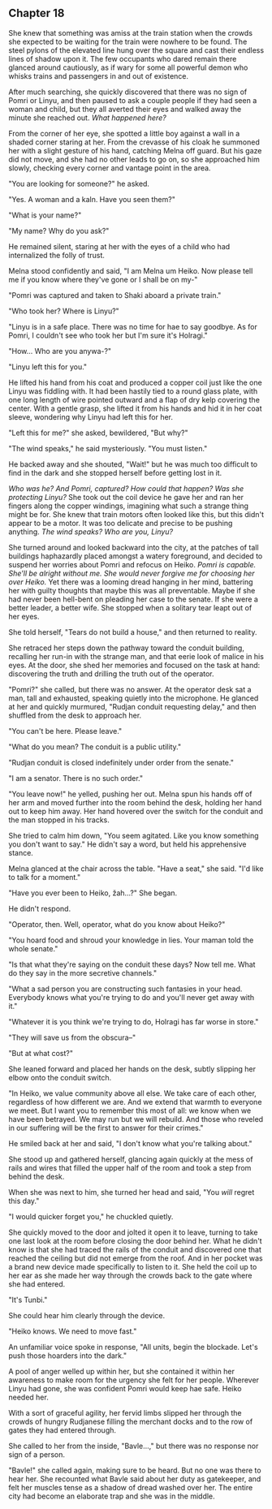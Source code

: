 ## Chapter 18

She knew that something was amiss at the train station when the crowds she expected to be waiting for the train were nowhere to be found. The steel pylons of the elevated line hung over the square and cast their endless lines of shadow upon it. The few occupants who dared remain there glanced around cautiously, as if wary for some all powerful demon who whisks trains and passengers in and out of existence.

After much searching, she quickly discovered that there was no sign of Pomri or Linyu, and then paused to ask a couple people if they had seen a woman and child, but they all averted their eyes and walked away the minute she reached out. *What happened here?*

From the corner of her eye, she spotted a little boy against a wall in a shaded corner staring at her. From the crevasse of his cloak he summoned her with a slight gesture of his hand, catching Melna off guard. But his gaze did not move, and she had no other leads to go on, so she approached him slowly, checking every corner and vantage point in the area.

"You are looking for someone?" he asked.

"Yes. A woman and a kaln. Have you seen them?"

"What is your name?"

"My name? Why do you ask?"

He remained silent, staring at her with the eyes of a child who had internalized the folly of trust. 

Melna stood confidently and said, "I am Melna um Heiko. Now please tell me if you know where they've gone or I shall be on my-"

"Pomri was captured and taken to Shaki aboard a private train."

"Who took her? Where is Linyu?"

"Linyu is in a safe place. There was no time for hae to say goodbye. As for Pomri, I couldn't see who took her but I'm sure it's Holragi."

"How... Who are you anywa-?"

"Linyu left this for you."

He lifted his hand from his coat and produced a copper coil just like the one Linyu was fiddling with. It had been hastily tied to a round glass plate, with one long length of wire pointed outward and a flap of dry kelp covering the center. With a gentle grasp, she lifted it from his hands and hid it in her coat sleeve, wondering why Linyu had left this for her.

"Left this for me?" she asked, bewildered, "But why?"

"The wind speaks," he said mysteriously. "You must listen."

He backed away and she shouted, "Wait!" but he was much too difficult to find in the dark and she stopped herself before getting lost in it. 

*Who was he? And Pomri, captured? How could that happen? Was she protecting Linyu?* She took out the coil device he gave her and ran her fingers along the copper windings, imagining what such a strange thing might be for. She knew that train motors often looked like this, but this didn't appear to be a motor. It was too delicate and precise to be pushing anything. *The wind speaks? Who are you, Linyu?*

She turned around and looked backward into the city, at the patches of tall buildings haphazardly placed amongst a watery foreground, and decided to suspend her worries about Pomri and refocus on Heiko. *Pomri is capable. She'll be alright without me. She would never forgive me for choosing her over Heiko.* Yet there was a looming dread hanging in her mind, battering her with guilty thoughts that maybe this was all preventable. Maybe if she had never been hell-bent on pleading her case to the senate. If she were a better leader, a better wife. She stopped when a solitary tear leapt out of her eyes.

She told herself, "Tears do not build a house," and then returned to reality.

She retraced her steps down the pathway toward the conduit building, recalling her run-in with the strange man, and that eerie look of malice in his eyes. At the door, she shed her memories and focused on the task at hand: discovering the truth and drilling the truth out of the operator.

"Pomri?" she called, but there was no answer. At the operator desk sat a man, tall and exhausted, speaking quietly into the microphone. He glanced at her and quickly murmured, "Rudjan conduit requesting delay," and then shuffled from the desk to approach her.

"You can't be here. Please leave."

"What do you mean? The conduit is a public utility."

"Rudjan conduit is closed indefinitely under order from the senate."

"I am a senator. There is no such order."

"You leave now!" he yelled, pushing her out. Melna spun his hands off of her arm and moved further into the room behind the desk, holding her hand out to keep him away. Her hand hovered over the switch for the conduit and the man stopped in his tracks. 

She tried to calm him down, "You seem agitated. Like you know something you don't want to say." He didn't say a word, but held his apprehensive stance.

Melna glanced at the chair across the table. "Have a seat," she said. "I'd like to talk for a moment."

"Have you ever been to Heiko, žah...?" She began.

He didn't respond.

"Operator, then. Well, operator, what do you know about Heiko?"

"You hoard food and shroud your knowledge in lies. Your maman told the whole senate."

"Is that what they're saying on the conduit these days? Now tell me. What do they say in the more secretive channels."

"What a sad person you are constructing such fantasies in your head. Everybody knows what you're trying to do and you'll never get away with it."

"Whatever it is you think we're trying to do, Holragi has far worse in store." 

"They will save us from the obscura–"

"But at what cost?"

She leaned forward and placed her hands on the desk, subtly slipping her elbow onto the conduit switch.

"In Heiko, we value community above all else. We take care of each other, regardless of how different we are. And we extend that warmth to everyone we meet. But I want you to remember this most of all: we know when we have been betrayed. We may run but we will rebuild. And those who reveled in our suffering will be the first to answer for their crimes."

He smiled back at her and said, "I don't know what you're talking about."

She stood up and gathered herself, glancing again quickly at the mess of rails and wires that filled the upper half of the room and took a step from behind the desk.

When she was next to him, she turned her head and said, "You *will* regret this day."

"I would quicker forget you," he chuckled quietly.

She quickly moved to the door and jolted it open it to leave, turning to take one last look at the room before closing the door behind her. What he didn't know is that she had traced the rails of the conduit and discovered one that reached the ceiling but did not emerge from the roof. And in her pocket was a brand new device made specifically to listen to it. She held the coil up to her ear as she made her way through the crowds back to the gate where she had entered.

"It's Tunbi."

She could hear him clearly through the device.

"Heiko knows. We need to move fast."

An unfamiliar voice spoke in response, "All units, begin the blockade. Let's push those hoarders into the dark."

A pool of anger welled up within her, but she contained it within her awareness to make room for the urgency she felt for her people. Wherever Linyu had gone, she was confident Pomri would keep hae safe. Heiko needed her.

With a sort of graceful agility, her fervid limbs slipped her through the crowds of hungry Rudjanese filling the merchant docks and to the row of gates they had entered through.

She called to her from the inside, "Bavle...," but there was no response nor sign of a person.

"Bavle!" she called again, making sure to be heard. But no one was there to hear her. She recounted what Bavle said about her duty as gatekeeper, and felt her muscles tense as a shadow of dread washed over her. The entire city had become an elaborate trap and she was in the middle.
